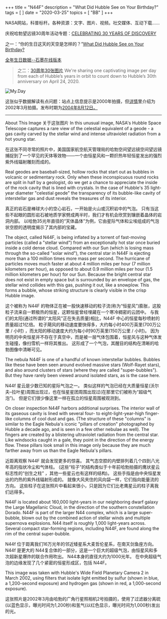 +++
title = "N44F"
description = "What Did Hubble See on Your Birthday?"
tags = [
]
date = "2020-03-25"
topics = [
    "BB"
]
+++

NASA网站，科普标杆。各种资源：文字、图片、视频。社交媒体、互动下载……

庆祝哈勃望远镜30周年活动专题：[CELEBRATING 30 YEARS OF DISCOVERY](https://hubblesite.org/hubble-30th-anniversary)

之一：“你的生日这天的天空是怎样的？”[What Did Hubble See on Your Birthday?](https://www.nasa.gov/content/goddard/what-did-hubble-see-on-your-birthday)

[全年生日数据--石墨在线版本](https://shimo.im/sheets/6qvdrHyV6RxgpyWj/T5w4k/ )

>之二：[30周年30张图片](https://www.flickr.com/photos/nasahubble/albums/72157713228021437)
>We're sharing one captivating image per day from each of Hubble’s years in orbit to count down to Hubble’s 30th anniversary on April 24, 2020.


![My.Day](https://upload-images.jianshu.io/upload_images/3296949-053d9c5a3b140113.png?imageMogr2/auto-orient/strip%7CimageView2/2/w/1240)

这张似乎数据解读有点问题：站点上信息提示是2000年拍摄，但[详情](https://hubblesite.org/contents/media/images/2004/26/1577-Image.html)里介绍为2002年3月拍摄。发布时期为[2004年8月12日。](https://hubblesite.org/contents/news-releases/2004/news-2004-26.html)


---

About This Image
关于这张图片
In this unusual image, NASA's Hubble Space Telescope captures a rare view of the celestial equivalent of a geode - a gas cavity carved by the stellar wind and intense ultraviolet radiation from a hot young star.

在这张不同寻常的照片中，美国国家航空航天管理局的哈勃空间望远镜空间望远镜捕捉到了一个罕见的天体等效物——一个由恒星风和一颗炽热年轻恒星发出的强烈紫外线辐射雕刻而成的。

Real geodes are baseball-sized, hollow rocks that start out as bubbles in volcanic or sedimentary rock. Only when these inconspicuous round rocks are split in half by a geologist, do we get a chance to appreciate the inside of the rock cavity that is lined with crystals. In the case of Hubble's 35 light-year diameter "celestial geode" the transparency of its bubble-like cavity of interstellar gas and dust reveals the treasures of its interior.

真正的岩石是棒球大小的空心岩石，一开始是火山或沉积岩中的气泡。 只有当这些不起眼的圆形岩石被地质学家劈成两半时，我们才有机会欣赏到镶嵌着晶体的岩洞内部。 以哈勃35光年直径的“天体晶体”为例，它由星际气体和尘埃组成的气泡状空腔的透明度揭示了其内部的宝藏。

The object, called N44F, is being inflated by a torrent of fast-moving particles (called a "stellar wind") from an exceptionally hot star once buried inside a cold dense cloud. Compared with our Sun (which is losing mass through the so-called "solar wind"), the central star in N44F is ejecting more than a 100 million times more mass per second. The hurricane of particles moves much faster at about 4 million miles per hour (7 million kilometers per hour), as opposed to about 0.9 million miles per hour (1.5 million kilometers per hour) for our Sun. Because the bright central star does not exist in empty space but is surrounded by an envelope of gas, the stellar wind collides with this gas, pushing it out, like a snowplow. This forms a bubble, whose striking structure is clearly visible in the crisp Hubble image.

这个被称为 N44F 的物体正在被一股快速移动的粒子流(称为“恒星风”)膨胀，这股粒子流来自一颗极热的恒星，这颗恒星曾经埋藏在一个寒冷稠密的云团中。 与我们的太阳(通过所谓的“太阳风”正在失去质量)相比，N44F 中心的恒星每秒喷射的质量超过1亿倍。 粒子飓风的移动速度要快得多，大约每小时400万英里(700万公里 / 小时) ，而太阳的移动速度大约为每小时90万英里(150万公里 / 小时)。 因为明亮的中央恒星并不存在于真空中，而是被一层气体包围着，恒星风与这种气体发生碰撞，像扫雪机一样将其推出。 这形成了一个气泡，其醒目的结构在清晰的哈勃图像中清晰可见。

The nebula N44F is one of a handful of known interstellar bubbles. Bubbles like these have been seen around evolved massive stars (Wolf-Rayet stars), and also around clusters of stars (where they are called "super-bubbles"). But they have rarely been viewed around isolated stars, as is the case here.

N44f 星云是少数已知的星际气泡之一。 类似这样的气泡已经在大质量恒星(沃尔夫–拉叶星)周围出现过，也在恒星星团周围出现过(在那里它们被称为“超级气泡”)。 但是它们很少像这里一样在孤立的恒星周围被观测到。

On closer inspection N44F harbors additional surprises. The interior wall of its gaseous cavity is lined with several four- to eight-light-year-high finger-like columns of cool dust and gas. (The structure of these "columns" is similar to the Eagle Nebula's iconic "pillars of creation" photographed by Hubble a decade ago, and is seen in a few other nebulae as well). The fingers are created by a blistering ultraviolet radiation from the central star. Like windsocks caught in a gale, they point in the direction of the energy flow. These pillars look small in this image only because they are much farther away from us than the Eagle Nebula's pillars.

近距离观察 N44F 就会发现更多的惊喜。 其气态空腔的内壁排列着几个四到八光年高的指状冷尘和气体柱。 (这些“柱子”的结构类似于十年前哈勃拍摄的鹰状星云标志性的“创生之柱” ，其他一些星云也有这样的结构)。 这些手指是由中央恒星发出的灼热的紫外线辐射形成的。 就像大风夹住的风向袋一样，它们指向能量流的方向。 这些柱子在这张照片中看起来很小，只是因为它们比老鹰星云的柱子离我们远得多。

N44F is located about 160,000 light-years in our neighboring dwarf galaxy the Large Magellanic Cloud, in the direction of the southern constellation Dorado. N44F is part of the larger N44 complex, which is a large super-bubble, blown out by the combined action of stellar winds and multiple supernova explosions. N44 itself is roughly 1,000 light-years across. Several compact star-forming regions, including N44F, are found along the rim of the central super-bubble.

N44f 位于距离我们16万光年的邻近矮星系大麦哲伦星系，在南天剑鱼座方向。 N44f 是更大的 N44复合体的一部分，这是一个巨大的超级气泡，由恒星风和多次超新星爆炸的联合作用吹出。 N44本身的直径大约为1000光年。 在中央超级气泡的边缘发现了几个紧密的恒星形成区，包括 N44F。

This image was taken with Hubble's Wide Field Planetary Camera 2 in March 2002, using filters that isolate light emitted by sulfur (shown in blue, a 1,200-second exposure) and hydrogen gas (shown in red, a 1,000-second exposure).

这张照片是2002年3月由哈勃的广角行星照相机2号拍摄的，使用了过滤器分离硫(以蓝色显示，曝光时间为1,200秒)和氢气(以红色显示，曝光时间为1,000秒)发出的光。

